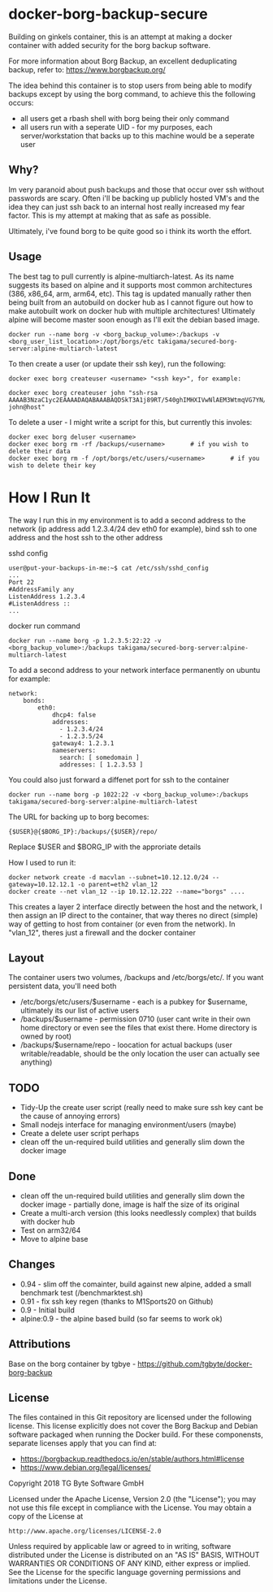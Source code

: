 # docker-borg-backup-secure

Building on ginkels container, this is an attempt at making a docker container with added security for the borg backup software.

For more information about Borg Backup, an excellent deduplicating backup, refer to: https://www.borgbackup.org/

The idea behind this container is to stop users from being able to modify backups except by using the borg command, to achieve this the following occurs:

* all users get a rbash shell with borg being their only command
* all users run with a seperate UID - for my purposes, each server/workstation that backs up to this machine would be a seperate user

## Why?

Im very paranoid about push backups and those that occur over ssh without passwords are scary. Often i'll be backing up publicly hosted VM's and the idea they can just ssh back to an internal host really increased my fear factor. This is my attempt at making that as safe as possible.

Ultimately, i've found borg to be quite good so i think its worth the effort.


## Usage

The best tag to pull currently is alpine-multiarch-latest. As its name suggests its based on alpine and it supports most common architectures (386, x86_64, arm, arm64, etc). This tag is updated manually rather then being built from an autobuild on docker hub as I cannot figure out how to make autobuilt work on docker hub with multiple architectures! Ultimately alpine will become master soon enough as I'll exit the debian based image.

```
docker run --name borg -v <borg_backup_volume>:/backups -v <borg_user_list_location>:/opt/borgs/etc takigama/secured-borg-server:alpine-multiarch-latest
```

To then create a user (or update their ssh key), run the following:

```
docker exec borg createuser <username> "<ssh key>", for example:

docker exec borg createuser john "ssh-rsa AAAAB3NzaC1yc2EAAAADAQABAAABAQDSkT3A1j89RT/540ghIMHXIVwNlAEM3WtmqVG7YN/wYwtsJ8iCszg4/lXQsfLFxYmEVe8L9atgtMGCi5QdYPl4X/c+5YxFfm88Yjfx+2xEgUdOr864eaI22yaNMQ0AlyilmK+asewfaszxcvzxcvzxcv+MCUWo+cyBFZVGOzrjJGEcHewOCbVs+IJWBFSi6w1enbKGc+RY9KrnzeDKWWqzYnNofiHGVFAuMxrmZOasqlTIKiC2UK3RmLxZicWiQmPnpnjJRo7pL0oYM9r/sIWzD6i2S9szDy6aZ john@host"
```

To delete a user - I might write a script for this, but currently this involes:

```
docker exec borg deluser <username>
docker exec borg rm -rf /backups/<username>       # if you wish to delete their data
docker exec borg rm -f /opt/borgs/etc/users/<username>       # if you wish to delete their key
```

# How I Run It

The way I run this in my environment is to add a second address to the network (ip address add 1.2.3.4/24 dev eth0 for example), bind ssh to one address and the host ssh to the other address

sshd config
```
user@put-your-backups-in-me:~$ cat /etc/ssh/sshd_config
...
Port 22
#AddressFamily any
ListenAddress 1.2.3.4
#ListenAddress ::
...
```

docker run command
```
docker run --name borg -p 1.2.3.5:22:22 -v <borg_backup_volume>:/backups takigama/secured-borg-server:alpine-multiarch-latest
```

To add a second address to your network interface permanently on ubuntu for example:
```
network:
    bonds:
        eth0:
            dhcp4: false
            addresses:
              - 1.2.3.4/24
              - 1.2.3.5/24
            gateway4: 1.2.3.1
            nameservers:
              search: [ somedomain ]
              addresses: [ 1.2.3.53 ]
```

You could also just forward a diffenet port for ssh to the container
```
docker run --name borg -p 1022:22 -v <borg_backup_volume>:/backups takigama/secured-borg-server:alpine-multiarch-latest
```

The URL for backing up to borg becomes:
```
{$USER}@{$BORG_IP}:/backups/{$USER}/repo/
```
Replace $USER and $BORG_IP with the approriate details

How I used to run it:
```
docker network create -d macvlan --subnet=10.12.12.0/24 --gateway=10.12.12.1 -o parent=eth2 vlan_12
docker create --net vlan_12 --ip 10.12.12.222 --name="borgs" .... 
```

This creates a layer 2 interface directly between the host and the network, I then assign an IP direct to the container, that way theres no direct (simple) way of getting to host from container (or even from the network). In "vlan_12", theres just a firewall and the docker container   

## Layout

The container users two volumes, /backups and /etc/borgs/etc/. If you want persistent data, you'll need both

 * /etc/borgs/etc/users/$username - each is a pubkey for $username, ultimately its our list of active users
 * /backups/$username - permission 0710 (user cant write in their own home directory or even see the files that exist there. Home directory is owned by root)
 * /backups/$username/repo - loocation for actual backups (user writable/readable, should be the only location the user can actually see anything)

## TODO

 * Tidy-Up the create user script (really need to make sure ssh key cant be the cause of annoying errors)
 * Small nodejs interface for managing environment/users (maybe)
 * Create a delete user script perhaps
 * clean off the un-required build utilities and generally slim down the docker image

## Done
 * clean off the un-required build utilities and generally slim down the docker image - partially done, image is half the size of its original
 * Create a multi-arch version (this looks needlessly complex) that builds with docker hub
 * Test on arm32/64
 * Move to alpine base


 ## Changes

  * 0.94 - slim off the comainter, build against new alpine, added a small benchmark test (/benchmarktest.sh)
  * 0.91 - fix ssh key regen (thanks to M1Sports20 on Github)
  * 0.9 - Initial build
  * alpine:0.9 - the alpine based build (so far seems to work ok)

## Attributions

Base on the borg container by tgbye - https://github.com/tgbyte/docker-borg-backup


## License

The files contained in this Git repository are licensed under the following license. This license explicitly does not cover the Borg Backup and Debian software packaged when running the Docker build. For these componensts, separate licenses apply that you can find at:

* https://borgbackup.readthedocs.io/en/stable/authors.html#license
* https://www.debian.org/legal/licenses/

Copyright 2018 TG Byte Software GmbH

Licensed under the Apache License, Version 2.0 (the "License");
you may not use this file except in compliance with the License.
You may obtain a copy of the License at

    http://www.apache.org/licenses/LICENSE-2.0

Unless required by applicable law or agreed to in writing, software
distributed under the License is distributed on an "AS IS" BASIS,
WITHOUT WARRANTIES OR CONDITIONS OF ANY KIND, either express or implied.
See the License for the specific language governing permissions and
limitations under the License.
